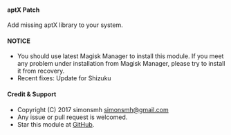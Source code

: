 
#### aptX Patch

Add missing aptX library to your system.

#### NOTICE

* You should use latest Magisk Manager to install this module. If you meet any problem under installation from Magisk Manager, please try to install it from recovery.
* Recent fixes:
Update for Shizuku

#### Credit & Support

* Copyright (C) 2017 simonsmh <simonsmh@gmail.com>
* Any issue or pull request is welcomed.
* Star this module at [GitHub](https://github.com/Magisk-Modules-Repo/magisk-aptX-patch).
